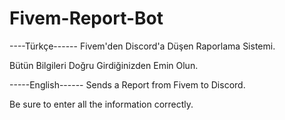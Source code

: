 # Fivem-Report-Bot
----Türkçe------
Fivem'den Discord'a Düşen Raporlama Sistemi.

Bütün Bilgileri Doğru Girdiğinizden Emin Olun.

-----English------
Sends a Report from Fivem to Discord.

Be sure to enter all the information correctly.





